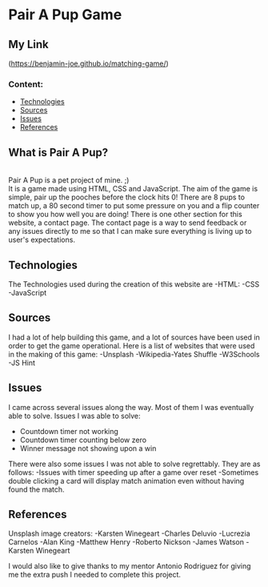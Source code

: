 # Pair A Pup Game 

## My Link
(https://benjamin-joe.github.io/matching-game/)

### Content:

- [Technologies](#Technologies)
- [Sources](#Sources)
- [Issues](#Issues)
- [References](#References)



## What is Pair A Pup?
<br>Pair A Pup is a pet project of mine. ;)<br> 
It is a game made using HTML, CSS and JavaScript.
The aim of the game is simple, pair up the pooches before the clock hits 0!
There are 8 pups to match up, a 80 second timer to put some pressure on you
and a flip counter to show you how well you are doing!
There is one other section for this website, a contact page.
The contact page is a way to send feedback or any issues directly to me so that I can 
make sure everything is living up to user's expectations.

## Technologies
The Technologies used during the creation of this website are
-HTML:
-CSS
-JavaScript

## Sources
I had a lot of help building this game, and a lot of sources have been used in order to get the game operational.
Here is a list of websites that were used in the making of this game:
-Unsplash
-Wikipedia-Yates Shuffle
-W3Schools
-JS Hint

## Issues
I came across several issues along the way. Most of them
I was eventually able to solve.
Issues I was able to solve:
- Countdown timer not working
- Countdown timer counting below zero
- Winner message not showing upon a win

There were also some issues I was not able to solve regrettably. They are as follows:
-Issues with timer speeding up after a game over reset
-Sometimes double clicking a card will display match animation even without having found the match.

## References 
Unsplash image creators:
-Karsten Winegeart
-Charles Deluvio
-Lucrezia Carnelos
-Alan King
-Matthew Henry
-Roberto Nickson
-James Watson
-Karsten Winegeart

I would also like to give thanks to my mentor Antonio Rodriguez for giving me the extra push I needed to complete this project.